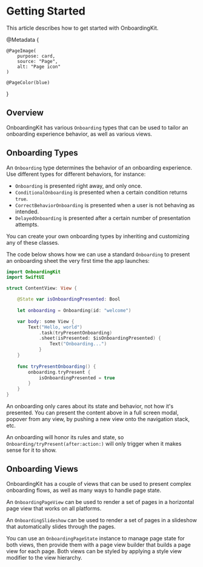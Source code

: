 #  Getting Started

This article describes how to get started with OnboardingKit.

@Metadata {

    @PageImage(
        purpose: card,
        source: "Page",
        alt: "Page icon"
    )

    @PageColor(blue)
}



## Overview

OnboardingKit has various ``Onboarding`` types that can be used to tailor an onboarding experience behavior, as well as various views.


## Onboarding Types

An ``Onboarding`` type determines the behavior of an onboarding experience. Use different types for different behaviors, for instance: 

* ``Onboarding`` is presented right away, and only once.
* ``ConditionalOnboarding`` is presented when a certain condition returns `true`.
* ``CorrectBehaviorOnboarding`` is presented when a user is not behaving as intended.
* ``DelayedOnboarding`` is presented after a certain number of presentation attempts.

You can create your own onboarding types by inheriting and customizing any of these classes.

The code below shows how we can use a standard ``Onboarding`` to present an onboarding sheet the very first time the app launches:

```swift
import OnboardingKit
import SwiftUI

struct ContentView: View {

    @State var isOnboardingPresented: Bool
    
    let onboarding = Onboarding(id: "welcome") 

    var body: some View {
        Text("Hello, world")
            .task(tryPresentOnboarding)
            .sheet(isPresented: $isOnboardingPresented) {
                Text("Onboarding...")
            }
    }
    
    func tryPresentOnboarding() {
        onboarding.tryPresent { 
            isOnboardingPresented = true
        }
    }
}
```

An onboarding only cares about its state and behavior, not how it's presented. You can present the content above in a full screen modal, popover from any view, by pushing a new view onto the navigation stack, etc.

An onboarding will honor its rules and state, so ``Onboarding/tryPresent(after:action:)`` will only trigger when it makes sense for it to show.



## Onboarding Views

OnboardingKit has a couple of views that can be used to present complex onboarding flows, as well as many ways to handle page state.

An ``OnboardingPageView`` can be used to render a set of pages in a horizontal page view that works on all platforms. 

An ``OnboardingSlideshow`` can be used to render a set of pages in a slideshow that automatically slides through the pages. 

You can use an ``OnboardingPageState`` instance to manage page state for both views, then provide them with a page view builder that builds a page view for each page. Both views can be styled by applying a style view modifier to the view hierarchy.
